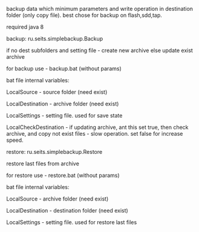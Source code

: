 backup data which minimum parameters and write operation in destination folder (only copy file). best chose for backup on flash,sdd,tap.


required java 8


backup: ru.seits.simplebackup.Backup

if no dest subfolders and setting file - create new archive else update exist archive

for backup use - backup.bat (without params)

bat file internal variables:

LocalSource - source folder (need exist)

LocalDestination - archive folder (need exist) 

LocalSettings - setting file. used for save state

LocalCheckDestination - if updating archive, ant this set true, then check archive, and copy not exist files - slow operation. set false for increase speed.


restore: ru.seits.simplebackup.Restore

restore last files from archive

for restore use - restore.bat (without params)

bat file internal variables:

LocalSource - archive folder (need exist)

LocalDestination - destination folder (need exist) 

LocalSettings - setting file. used for restore last files

